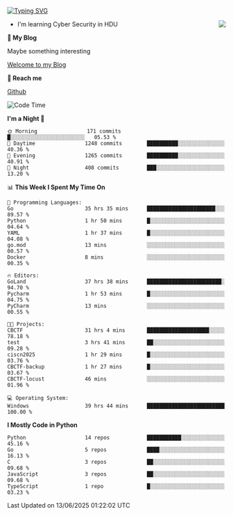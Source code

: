 [![Typing SVG](https://readme-typing-svg.herokuapp.com?font=Fira+Code&pause=1000&random=false&width=450&height=60&lines=Hello+%F0%9F%91%8B%F0%9F%8F%BB;I'm+JBNRZ)](https://git.io/typing-svg)

<a href="#">
  <img align="right" src="https://github-readme-stats.vercel.app/api?username=JBNRZ&show_icons=true&bg_color=15,f2f7fd,E0EAFC" />
</a>

- I'm learning Cyber Security in HDU

 **🌱 My Blog**

Maybe something interesting

[Welcome to my Blog](https://jbnrz.com.cn/)

 **💬 Reach me** 

[Github](https://github.com/JBNRZ)


<!--START_SECTION:waka-->
![Code Time](http://img.shields.io/badge/Code%20Time-1%2C267%20hrs%2031%20mins-blue)

**I'm a Night 🦉** 

```text
🌞 Morning                171 commits         █░░░░░░░░░░░░░░░░░░░░░░░░   05.53 % 
🌆 Daytime                1248 commits        ██████████░░░░░░░░░░░░░░░   40.36 % 
🌃 Evening                1265 commits        ██████████░░░░░░░░░░░░░░░   40.91 % 
🌙 Night                  408 commits         ███░░░░░░░░░░░░░░░░░░░░░░   13.20 % 
```


📊 **This Week I Spent My Time On** 

```text
💬 Programming Languages: 
Go                       35 hrs 35 mins      ██████████████████████░░░   89.57 % 
Python                   1 hr 50 mins        █░░░░░░░░░░░░░░░░░░░░░░░░   04.64 % 
YAML                     1 hr 37 mins        █░░░░░░░░░░░░░░░░░░░░░░░░   04.08 % 
go.mod                   13 mins             ░░░░░░░░░░░░░░░░░░░░░░░░░   00.57 % 
Docker                   8 mins              ░░░░░░░░░░░░░░░░░░░░░░░░░   00.35 % 

🔥 Editors: 
GoLand                   37 hrs 38 mins      ████████████████████████░   94.70 % 
Pycharm                  1 hr 53 mins        █░░░░░░░░░░░░░░░░░░░░░░░░   04.75 % 
PyCharm                  13 mins             ░░░░░░░░░░░░░░░░░░░░░░░░░   00.55 % 

🐱‍💻 Projects: 
CBCTF                    31 hrs 4 mins       ████████████████████░░░░░   78.18 % 
test                     3 hrs 41 mins       ██░░░░░░░░░░░░░░░░░░░░░░░   09.28 % 
ciscn2025                1 hr 29 mins        █░░░░░░░░░░░░░░░░░░░░░░░░   03.76 % 
CBCTF-backup             1 hr 27 mins        █░░░░░░░░░░░░░░░░░░░░░░░░   03.67 % 
CBCTF-locust             46 mins             ░░░░░░░░░░░░░░░░░░░░░░░░░   01.96 % 

💻 Operating System: 
Windows                  39 hrs 44 mins      █████████████████████████   100.00 % 
```

**I Mostly Code in Python** 

```text
Python                   14 repos            ███████████░░░░░░░░░░░░░░   45.16 % 
Go                       5 repos             ████░░░░░░░░░░░░░░░░░░░░░   16.13 % 
C                        3 repos             ██░░░░░░░░░░░░░░░░░░░░░░░   09.68 % 
JavaScript               3 repos             ██░░░░░░░░░░░░░░░░░░░░░░░   09.68 % 
TypeScript               1 repo              █░░░░░░░░░░░░░░░░░░░░░░░░   03.23 % 
```




 Last Updated on 13/06/2025 01:22:02 UTC
<!--END_SECTION:waka-->
